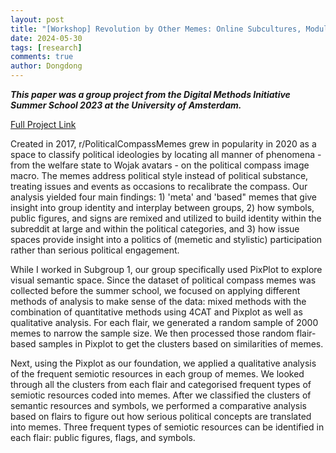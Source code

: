 ```yaml
---
layout: post
title: "[Workshop] Revolution by Other Memes: Online Subcultures, Modular Ideologies and the Political Compass"
date: 2024-05-30
tags: [research]
comments: true
author: Dongdong
---
```


***This paper was a group project from the Digital Methods Initiative Summer School 2023 at the University of Amsterdam.***

[Full Project Link](https://wiki.digitalmethods.net/pub/Dmi/SummerSchool2023/Revolution%20By%20Other%20Memes-Project%20Report%E2%80%93%20DMSS2023.pdf)

Created in 2017, r/PoliticalCompassMemes grew in popularity in 2020 as a space to classify political ideologies by locating all manner of phenomena - from the welfare state to Wojak avatars - on the political compass image macro. The memes address political style instead of political substance, treating issues and events as occasions to recalibrate the compass. Our analysis yielded four main findings: 1) 'meta' and 'based" memes that give insight into group identity and interplay between groups, 2) how symbols, public figures, and signs are remixed and utilized to build identity within the subreddit at large and within the political categories, and 3) how issue spaces provide insight into a politics of (memetic and stylistic) participation rather than serious political engagement.

While I worked in Subgroup 1, our group specifically used PixPlot to explore visual semantic space. Since the dataset of political compass memes was collected before the summer school, we focused on applying different methods of analysis to make sense of the data: mixed methods with the combination of quantitative methods using 4CAT and Pixplot as well as qualitative analysis. For each flair, we generated a random sample of 2000 memes to narrow the sample size. We then processed those random flair-based samples in Pixplot to get the clusters based on similarities of memes.

Next, using the Pixplot as our foundation, we applied a qualitative analysis of the frequent semiotic resources in each group of memes. We looked through all the clusters from each flair and categorised frequent types of semiotic resources coded into memes. After we classified the clusters of semantic resources and symbols, we performed a comparative analysis based on flairs to figure out how serious political concepts are translated into memes. Three frequent types of semiotic resources can be identified in each flair: public figures, flags, and symbols.
